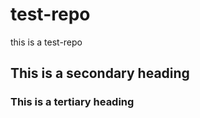 test-repo
=========

this is a test-repo

## This is a secondary heading

### This is a tertiary heading
